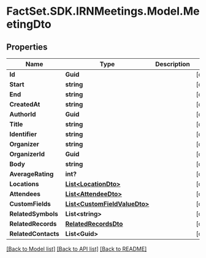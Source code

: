 # FactSet.SDK.IRNMeetings.Model.MeetingDto

## Properties

Name | Type | Description | Notes
------------ | ------------- | ------------- | -------------
**Id** | **Guid** |  | [optional] 
**Start** | **string** |  | [optional] 
**End** | **string** |  | [optional] 
**CreatedAt** | **string** |  | [optional] 
**AuthorId** | **Guid** |  | [optional] 
**Title** | **string** |  | [optional] 
**Identifier** | **string** |  | [optional] 
**Organizer** | **string** |  | [optional] 
**OrganizerId** | **Guid** |  | [optional] 
**Body** | **string** |  | [optional] 
**AverageRating** | **int?** |  | [optional] 
**Locations** | [**List&lt;LocationDto&gt;**](LocationDto.md) |  | [optional] 
**Attendees** | [**List&lt;AttendeeDto&gt;**](AttendeeDto.md) |  | [optional] 
**CustomFields** | [**List&lt;CustomFieldValueDto&gt;**](CustomFieldValueDto.md) |  | [optional] 
**RelatedSymbols** | **List&lt;string&gt;** |  | [optional] 
**RelatedRecords** | [**RelatedRecordsDto**](RelatedRecordsDto.md) |  | [optional] 
**RelatedContacts** | **List&lt;Guid&gt;** |  | [optional] 

[[Back to Model list]](../README.md#documentation-for-models) [[Back to API list]](../README.md#documentation-for-api-endpoints) [[Back to README]](../README.md)

